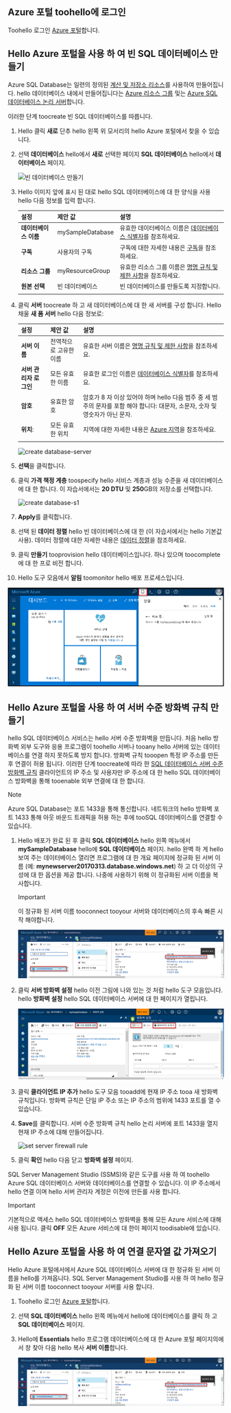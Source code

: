 ## <a name="log-in-toohello-azure-portal"></a>Azure 포털 toohello에 로그인

Toohello 로그인 [Azure 포털](https://portal.azure.com/)합니다.

## <a name="create-a-blank-sql-database-using-hello-azure-portal"></a>Hello Azure 포털을 사용 하 여 빈 SQL 데이터베이스 만들기

Azure SQL Database는 일련의 정의된 [계산 및 저장소 리소스](../articles/sql-database/sql-database-service-tiers.md)를 사용하여 만들어집니다. hello 데이터베이스 내에서 만들어집니다는 [Azure 리소스 그룹](../articles/azure-resource-manager/resource-group-overview.md) 및는 [Azure SQL 데이터베이스 논리 서버](../articles/sql-database/sql-database-features.md)합니다. 

이러한 단계 toocreate 빈 SQL 데이터베이스를 따릅니다. 

1. Hello 클릭 **새로** 단추 hello 왼쪽 위 모서리의 hello Azure 포털에서 찾을 수 있습니다.

2. 선택 **데이터베이스** hello에서 **새로** 선택한 페이지 **SQL 데이터베이스** hello에서 **데이터베이스** 페이지. 

   ![빈 데이터베이스 만들기](../articles/sql-database/media/sql-database-design-first-database/create-empty-database.png)

3. Hello 이미지 앞에 표시 된 대로 hello SQL 데이터베이스에 대 한 양식을 사용 hello 다음 정보를 입력 합니다.   

   | 설정 | 제안 값 | 설명 |
   | --------| --------------- | ----------- | 
   | **데이터베이스 이름** | mySampleDatabase | 유효한 데이터베이스 이름은 [데이터베이스 식별자](https://docs.microsoft.com/sql/relational-databases/databases/database-identifiers)를 참조하세요. | 
   | **구독** | 사용자의 구독  | 구독에 대한 자세한 내용은 [구독](https://account.windowsazure.com/Subscriptions)을 참조하세요. |
   | **리소스 그룹** | myResourceGroup | 유효한 리소스 그룹 이름은 [명명 규칙 및 제한 사항](https://docs.microsoft.com/azure/architecture/best-practices/naming-conventions)을 참조하세요. |
   | **원본 선택** | 빈 데이터베이스 | 빈 데이터베이스를 만들도록 지정합니다. |
   ||||

4. 클릭 **서버** toocreate 하 고 새 데이터베이스에 대 한 새 서버를 구성 합니다. Hello 채울 **새 폼 서버** hello 다음 정보로: 

   | 설정 | 제안 값 | 설명 |
   | --------| --------------- | ----------- | 
   | **서버 이름** | 전역적으로 고유한 이름 | 유효한 서버 이름은 [명명 규칙 및 제한 사항](https://docs.microsoft.com/azure/architecture/best-practices/naming-conventions)을 참조하세요. | 
   | **서버 관리자 로그인** | 모든 유효한 이름 | 유효한 로그인 이름은 [데이터베이스 식별자](https://docs.microsoft.com/sql/relational-databases/databases/database-identifiers)를 참조하세요.|
   | **암호** | 유효한 암호 | 암호가 8 자 이상 있어야 하며 hello 다음 범주 중 세 범주의 문자를 포함 해야 합니다: 대문자, 소문자, 숫자 및 영숫자가 아닌 문자. |
   | **위치**: | 모든 유효한 위치 | 지역에 대한 자세한 내용은 [Azure 지역](https://azure.microsoft.com/regions/)을 참조하세요. |
   ||||

   ![create database-server](../articles/sql-database/media/sql-database-design-first-database/create-database-server.png)

5. **선택**을 클릭합니다.

6. 클릭 **가격 책정 계층** toospecify hello 서비스 계층과 성능 수준을 새 데이터베이스에 대 한 합니다. 이 자습서에서는 **20 DTU** 및 **250**GB의 저장소를 선택합니다.

   ![create database-s1](../articles/sql-database/media/sql-database-design-first-database/create-empty-database-pricing-tier.png)

7. **Apply**를 클릭합니다.  

8. 선택 된 **데이터 정렬** hello 빈 데이터베이스에 대 한 (이 자습서에서는 hello 기본값 사용). 데이터 정렬에 대한 자세한 내용은 [데이터 정렬](https://docs.microsoft.com/sql/t-sql/statements/collations)을 참조하세요.

9. 클릭 **만들기** tooprovision hello 데이터베이스입니다. 하나 있으며 toocomplete에 대 한 프로 비전 합니다. 

10. Hello 도구 모음에서 **알림** toomonitor hello 배포 프로세스입니다.

   ![알림](../articles/sql-database/media/sql-database-get-started-portal/notification.png)

## <a name="create-a-server-level-firewall-rule-using-hello-azure-portal"></a>Hello Azure 포털을 사용 하 여 서버 수준 방화벽 규칙 만들기

hello SQL 데이터베이스 서비스는 hello 서버 수준 방화벽을 만듭니다. 처음 hello 방화벽 외부 도구와 응용 프로그램이 toohello 서버나 tooany hello 서버에 있는 데이터베이스를 연결 하지 못하도록 방지 합니다. 방화벽 규칙 tooopen 특정 IP 주소를 만든 후 연결이 허용 됩니다. 이러한 단계 toocreate에 따라 한 [SQL 데이터베이스 서버 수준 방화벽 규칙](../articles/sql-database/sql-database-firewall-configure.md) 클라이언트의 IP 주소 및 사용자만 IP 주소에 대 한 hello SQL 데이터베이스 방화벽을 통해 tooenable 외부 연결에 대 한 합니다. 


> [!NOTE]
> Azure SQL Database는 포트 1433을 통해 통신합니다. 네트워크의 hello 방화벽 포트 1433 통해 아웃 바운드 트래픽을 허용 하는 후에 tooSQL 데이터베이스를 연결할 수 있습니다.


1. Hello 배포가 완료 된 후 클릭 **SQL 데이터베이스** hello 왼쪽 메뉴에서 **mySampleDatabase** hello에 **SQL 데이터베이스** 페이지. hello 완벽 하 게 hello 보여 주는 데이터베이스 열리면 프로그램에 대 한 개요 페이지에 정규화 된 서버 이름 (예: **mynewserver20170313.database.windows.net**) 하 고 더 이상의 구성에 대 한 옵션을 제공 합니다. 나중에 사용하기 위해 이 정규화된 서버 이름을 복사합니다.

   > [!IMPORTANT]
   > 이 정규화 된 서버 이름 tooconnect tooyour 서버와 데이터베이스의 후속 빠른 시작 해야합니다.
   > 

   ![서버 이름](../articles/sql-database/media/sql-database-get-started-portal/server-name.png) 

2. 클릭 **서버 방화벽 설정** hello 이전 그림에 나와 있는 것 처럼 hello 도구 모음입니다. hello **방화벽 설정** hello SQL 데이터베이스 서버에 대 한 페이지가 열립니다. 

   ![서버 방화벽 규칙](../articles/sql-database/media/sql-database-get-started-portal/server-firewall-rule.png) 


3. 클릭 **클라이언트 IP 추가** hello 도구 모음 tooadd에 현재 IP 주소 tooa 새 방화벽 규칙입니다. 방화벽 규칙은 단일 IP 주소 또는 IP 주소의 범위에 1433 포트를 열 수 있습니다.

4. **Save**를 클릭합니다. 서버 수준 방화벽 규칙 hello 논리 서버에 포트 1433을 열지 현재 IP 주소에 대해 만들어집니다.

   ![set server firewall rule](../articles/sql-database/media/sql-database-get-started-portal/server-firewall-rule-set.png) 

4. 클릭 **확인** hello 다음 닫고 **방화벽 설정** 페이지.

SQL Server Management Studio (SSMS)와 같은 도구를 사용 하 여 toohello Azure SQL 데이터베이스 서버와 데이터베이스를 연결할 수 있습니다. 이 IP 주소에서 hello 연결 이며 hello 서버 관리자 계정은 이전에 만든를 사용 합니다.


> [!IMPORTANT]
> 기본적으로 액세스 hello SQL 데이터베이스 방화벽을 통해 모든 Azure 서비스에 대해 사용 됩니다. 클릭 **OFF** 모든 Azure 서비스에 대 한이 페이지 toodisable에 있습니다.


## <a name="get-connection-string-values-using-hello-azure-portal"></a>Hello Azure 포털을 사용 하 여 연결 문자열 값 가져오기

Hello Azure 포털에서에서 Azure SQL 데이터베이스 서버에 대 한 정규화 된 서버 이름을 hello를 가져옵니다. SQL Server Management Studio를 사용 하 여 hello 정규화 된 서버 이름 tooconnect tooyour 서버를 사용 합니다.

1. Toohello 로그인 [Azure 포털](https://portal.azure.com/)합니다.

2. 선택 **SQL 데이터베이스** hello 왼쪽 메뉴에서 hello에 데이터베이스를 클릭 하 고 **SQL 데이터베이스** 페이지. 

3. Hello에 **Essentials** hello 프로그램 데이터베이스에 대 한 Azure 포털 페이지의에서 창 찾아 다음 hello 복사 **서버 이름**합니다.

   ![연결 정보](../articles/sql-database/media/sql-database-get-started-portal/server-name.png) 
